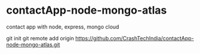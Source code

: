 # contactApp-node-mongo-atlas
contact app with node, express, mongo cloud


git init
git remote add origin https://github.com/CrashTechIndia/contactApp-node-mongo-atlas.git

